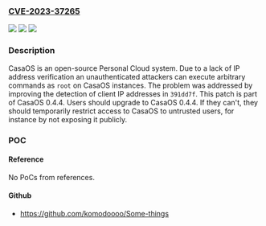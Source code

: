 ### [CVE-2023-37265](https://cve.mitre.org/cgi-bin/cvename.cgi?name=CVE-2023-37265)
![](https://img.shields.io/static/v1?label=Product&message=CasaOS-Gateway&color=blue)
![](https://img.shields.io/static/v1?label=Version&message=%3D%20%3C%200.4.4%20&color=brighgreen)
![](https://img.shields.io/static/v1?label=Vulnerability&message=CWE-306%3A%20Missing%20Authentication%20for%20Critical%20Function&color=brighgreen)

### Description

CasaOS is an open-source Personal Cloud system. Due to a lack of IP address verification an unauthenticated attackers can execute arbitrary commands as `root` on CasaOS instances. The problem was addressed by improving the detection of client IP addresses in `391dd7f`. This patch is part of CasaOS 0.4.4. Users should upgrade to CasaOS 0.4.4. If they can't, they should temporarily restrict access to CasaOS to untrusted users, for instance by not exposing it publicly. 

### POC

#### Reference
No PoCs from references.

#### Github
- https://github.com/komodoooo/Some-things

